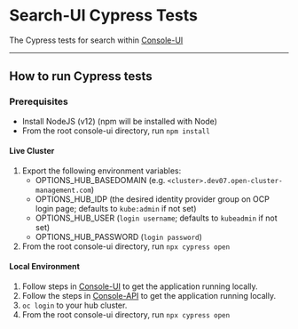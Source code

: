 # Search-UI Cypress Tests

The Cypress tests for search within [Console-UI](https://github.com/stolostron/search)

---

## How to run Cypress tests

### Prerequisites

- Install NodeJS (v12) (npm will be installed with Node)
- From the root console-ui directory, run `npm install`

#### Live Cluster

1. Export the following environment variables:
    - OPTIONS_HUB_BASEDOMAIN (e.g. `<cluster>.dev07.open-cluster-management.com`)
    - OPTIONS_HUB_IDP (the desired identity provider group on OCP login page; defaults to `kube:admin` if not set)
    - OPTIONS_HUB_USER (`login username`; defaults to `kubeadmin` if not set)
    - OPTIONS_HUB_PASSWORD (`login password`)
2. From the root console-ui directory, run `npx cypress open`

#### Local Environment

1. Follow steps in [Console-UI](https://github.com/stolostron/console-ui) to get the application running locally.
2. Follow the steps in [Console-API](https://github.com/stolostron/console-api) to get the application running locally.
3. `oc login` to your hub cluster.
4. From the root console-ui directory, run `npx cypress open`
